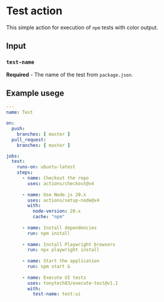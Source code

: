 # Test action
This simple action for execution of `npm` tests with color output.

## Input
### `test-name`
**Required** - The name of the test from `package.json`.

## Example usege
```yml
---
name: Test

on:
  push:
    branches: [ master ]
  pull_request:
    branches: [ master ]

jobs:
  test:
    runs-on: ubuntu-latest
    steps:
      - name: Checkout the repo
        uses: actions/checkout@v4
  
      - name: Use Node.js 20.x
        uses: actions/setup-node@v4
        with:
          node-version: 20.x
          cache: "npm"
        
      - name: Install dependencies
        run: npm install
  
      - name: Install Playwright browsers
        run: npx playwright install
  
      - name: Start the application
        run: npm start &
  
      - name: Execute UI tests
        uses: tonytech83/execute-test@v1.1
        with:
          test-name: test:ui
```
